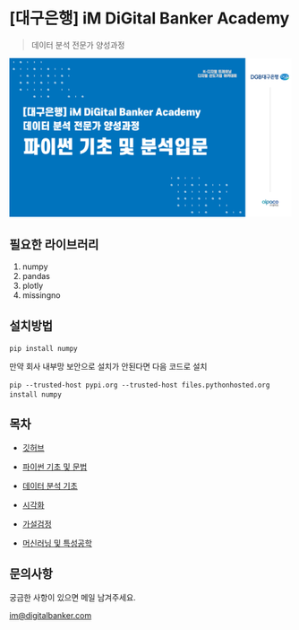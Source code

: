 # [대구은행] iM DiGital Banker Academy

> 데이터 분석 전문가 양성과정

![image](/git_image.png)

## 필요한 라이브러리
  1. numpy
  2. pandas
  3. plotly
  4. missingno

## 설치방법
`
pip install numpy
`

만약 회사 내부망 보안으로 설치가 안된다면 다음 코드로 설치

`
pip --trusted-host pypi.org --trusted-host files.pythonhosted.org install numpy
`

## 목차

  * [깃허브](/day_OT)

  * [파이썬 기초 및 문법](/Data/Data.txt)

  * [데이터 분석 기초]()

  * [시각화]()

  * [가설검정]()

  * [머신러닝 및 특성공학]()

## 문의사항

궁금한 사항이 있으면 메일 남겨주세요.

im@digitalbanker.com
